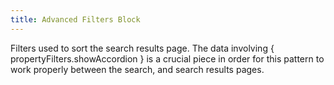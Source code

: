 ```yaml
---
title: Advanced Filters Block
---
```


Filters used to sort the search results page. The data involving { propertyFilters.showAccordion } is a crucial piece in order for this pattern to work properly between the search, and search results pages.
